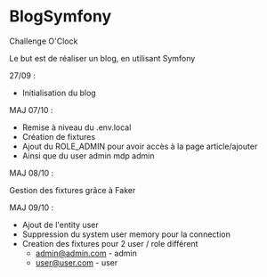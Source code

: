 # BlogSymfony

Challenge O'Clock

Le but est de réaliser un blog, en utilisant Symfony

27/09 :

- Initialisation du blog

MAJ 07/10 :

- Remise à niveau du .env.local
- Création de fixtures
- Ajout du ROLE_ADMIN pour avoir accès à la page article/ajouter
- Ainsi que du user admin mdp admin

MAJ 08/10 :

Gestion des fixtures grâce à Faker

MAJ 09/10 :

- Ajout de l'entity user
- Suppression du system user memory pour la connection
- Creation des fixtures pour 2 user / role différent
  - admin@admin.com - admin
  - user@user.com - user
